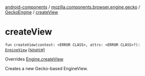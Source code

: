 [android-components](../../index.md) / [mozilla.components.browser.engine.gecko](../index.md) / [GeckoEngine](index.md) / [createView](./create-view.md)

# createView

`fun createView(context: <ERROR CLASS>, attrs: <ERROR CLASS>?): `[`EngineView`](../../mozilla.components.concept.engine/-engine-view/index.md) [(source)](https://github.com/mozilla-mobile/android-components/blob/master/components/browser/engine-gecko-beta/src/main/java/mozilla/components/browser/engine/gecko/GeckoEngine.kt#L59)

Overrides [Engine.createView](../../mozilla.components.concept.engine/-engine/create-view.md)

Creates a new Gecko-based EngineView.

